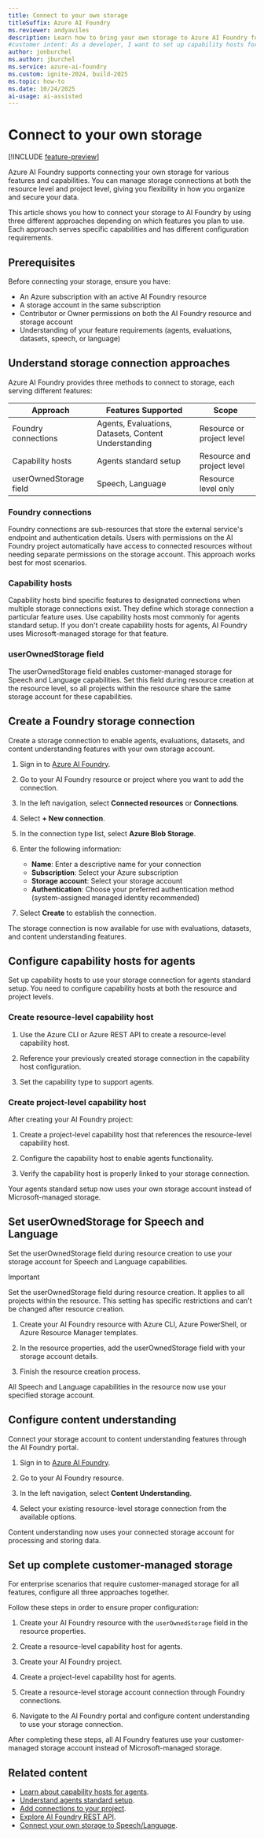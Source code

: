 ```yaml
---
title: Connect to your own storage
titleSuffix: Azure AI Foundry
ms.reviewer: andyaviles
description: Learn how to bring your own storage to Azure AI Foundry for agents, evaluations, datasets, and other capabilities.
#customer intent: As a developer, I want to set up capability hosts for agents so that I can use my own storage instead of Microsoft-managed storage.
author: jonburchel
ms.author: jburchel
ms.service: azure-ai-foundry
ms.custom: ignite-2024, build-2025
ms.topic: how-to
ms.date: 10/24/2025
ai-usage: ai-assisted
---
```


# Connect to your own storage

[!INCLUDE [feature-preview](../includes/feature-preview.md)]

Azure AI Foundry supports connecting your own storage for various features and capabilities. You can manage storage connections at both the resource level and project level, giving you flexibility in how you organize and secure your data.

This article shows you how to connect your storage to AI Foundry by using three different approaches depending on which features you plan to use. Each approach serves specific capabilities and has different configuration requirements.

## Prerequisites

Before connecting your storage, ensure you have:

- An Azure subscription with an active AI Foundry resource
- A storage account in the same subscription
- Contributor or Owner permissions on both the AI Foundry resource and storage account
- Understanding of your feature requirements (agents, evaluations, datasets, speech, or language)

## Understand storage connection approaches

Azure AI Foundry provides three methods to connect to storage, each serving different features:

| **Approach** | **Features Supported** | **Scope** |
|-------------|------------------------|-----------|
| Foundry connections | Agents, Evaluations, Datasets, Content Understanding | Resource or project level |
| Capability hosts | Agents standard setup | Resource and project level |
| userOwnedStorage field | Speech, Language | Resource level only |

### Foundry connections

Foundry connections are sub-resources that store the external service's endpoint and authentication details. Users with permissions on the AI Foundry project automatically have access to connected resources without needing separate permissions on the storage account. This approach works best for most scenarios.

### Capability hosts

Capability hosts bind specific features to designated connections when multiple storage connections exist. They define which storage connection a particular feature uses. Use capability hosts most commonly for agents standard setup. If you don't create capability hosts for agents, AI Foundry uses Microsoft-managed storage for that feature.

### userOwnedStorage field

The userOwnedStorage field enables customer-managed storage for Speech and Language capabilities. Set this field during resource creation at the resource level, so all projects within the resource share the same storage account for these capabilities.

## Create a Foundry storage connection

Create a storage connection to enable agents, evaluations, datasets, and content understanding features with your own storage account.

1. Sign in to [Azure AI Foundry](https://ai.azure.com).

1. Go to your AI Foundry resource or project where you want to add the connection.

1. In the left navigation, select **Connected resources** or **Connections**.

1. Select **+ New connection**.

1. In the connection type list, select **Azure Blob Storage**.

1. Enter the following information:

   - **Name**: Enter a descriptive name for your connection
   - **Subscription**: Select your Azure subscription
   - **Storage account**: Select your storage account
   - **Authentication**: Choose your preferred authentication method (system-assigned managed identity recommended)

1. Select **Create** to establish the connection.

The storage connection is now available for use with evaluations, datasets, and content understanding features.

## Configure capability hosts for agents

Set up capability hosts to use your storage connection for agents standard setup. You need to configure capability hosts at both the resource and project levels.

### Create resource-level capability host

1. Use the Azure CLI or Azure REST API to create a resource-level capability host.

1. Reference your previously created storage connection in the capability host configuration.

1. Set the capability type to support agents.

### Create project-level capability host

After creating your AI Foundry project:

1. Create a project-level capability host that references the resource-level capability host.

1. Configure the capability host to enable agents functionality.

1. Verify the capability host is properly linked to your storage connection.

Your agents standard setup now uses your own storage account instead of Microsoft-managed storage.

## Set userOwnedStorage for Speech and Language

Set the userOwnedStorage field during resource creation to use your storage account for Speech and Language capabilities.

> [!IMPORTANT]
> Set the userOwnedStorage field during resource creation. It applies to all projects within the resource. This setting has specific restrictions and can't be changed after resource creation.

1. Create your AI Foundry resource with Azure CLI, Azure PowerShell, or Azure Resource Manager templates.

1. In the resource properties, add the userOwnedStorage field with your storage account details.

1. Finish the resource creation process.

All Speech and Language capabilities in the resource now use your specified storage account.

## Configure content understanding

Connect your storage account to content understanding features through the AI Foundry portal.

1. Sign in to [Azure AI Foundry](https://ai.azure.com).

1. Go to your AI Foundry resource.

1. In the left navigation, select **Content Understanding**.

1. Select your existing resource-level storage connection from the available options.

Content understanding now uses your connected storage account for processing and storing data.

## Set up complete customer-managed storage

For enterprise scenarios that require customer-managed storage for all features, configure all three approaches together.

Follow these steps in order to ensure proper configuration:

1. Create your AI Foundry resource with the `userOwnedStorage` field in the resource properties.

1. Create a resource-level capability host for agents.

1. Create your AI Foundry project.

1. Create a project-level capability host for agents.

1. Create a resource-level storage account connection through Foundry connections.

1. Navigate to the AI Foundry portal and configure content understanding to use your storage connection.

After completing these steps, all AI Foundry features use your customer-managed storage account instead of Microsoft-managed storage.

## Related content

- [Learn about capability hosts for agents](../agents/concepts/capability-hosts.md).
- [Understand agents standard setup](../agents/concepts/standard-agent-setup.md).
- [Add connections to your project](connections-add.md).
- [Explore AI Foundry REST API](/rest/api/aifoundry/aiprojects/datasets).
- [Connect your own storage to Speech/Language](../../ai-services/speech-service/bring-your-own-storage-speech-resource.md?tabs=portal).
